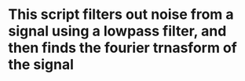 # This script filters out noise from a signal using a lowpass filter, and then finds the fourier trnasform of the signal
